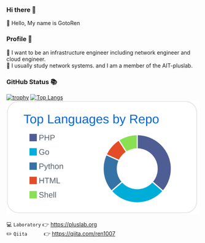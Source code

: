 ### Hi there 👋
🚀 Hello, My name is GotoRen 

### Profile 📝
🔭  I want to be an infrastructure engineer including network engineer and cloud engineer.<br>
🌱  I usually study network systems. and I am a member of the AIT-pluslab.

### GitHub Status 📚
[![trophy](https://github-profile-trophy.vercel.app/?username=GotoRen&theme=onedark&title=Joined2020,Commit,Followers,Repositories,Issue,PullRequest)](https://github.com/ryo-ma/github-profile-trophy)
[![Top Langs](https://github-readme-stats.vercel.app/api/top-langs/?username=GotoRen&langs_count=10&layout=compact&exclude_repo=piscon2019,piscon2019-2,go-traq&theme=Gradient)](https://github.com/anuraghazra/github-readme-stats) [![](https://raw.githubusercontent.com/GotoRen/GotoRen/master/profile-summary-card-output/github/1-repos-per-language.svg)](https://github.com/vn7n24fzkq/github-profile-summary-cards)

💻 `Laboratory` 👉&nbsp;https://pluslab.org<br>
✏️ `Qiita`&nbsp;&nbsp;&nbsp;&nbsp;&nbsp;&nbsp;&nbsp;&nbsp;&nbsp;&nbsp;&nbsp;👉  https://qiita.com/ren1007